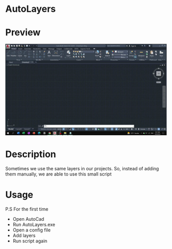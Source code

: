 # AutoLayers
# Preview
<img src="https://github.com/Terry-LT/AutoLayers/blob/master/static.gif"> </img>

# Description
Sometimes we use the same layers in our projects. So, instead of adding them manually, we are able to use this small script
# Usage
P.S For the first time
<ul>
<li>Open AutoCad</li>
<li>Run AutoLayers.exe</li>
<li>Open a config file</li>
<li>Add layers</li>
<li>Run script again</li>
</ul>
